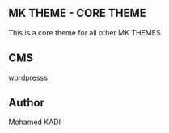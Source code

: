 ## MK THEME - CORE THEME
This is a core theme for all other MK THEMES

## CMS
wordpresss
## Author
Mohamed KADI
